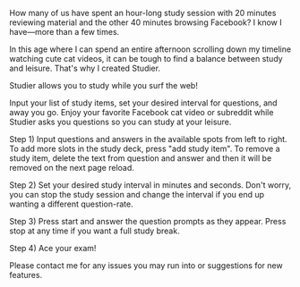 How many of us have spent an hour-long study session with 20 minutes reviewing material and the other 40 minutes browsing Facebook? I know I have—more than a few times. 

In this age where I can spend an entire afternoon scrolling down my timeline watching cute cat videos, it can be tough to find a balance between study and leisure. That's why I created Studier.

Studier allows you to study while you surf the web!

Input your list of study items, set your desired interval for questions, and away you go. Enjoy your favorite Facebook cat video or subreddit while Studier asks you questions so you can study at your leisure.

Step 1) Input questions and answers in the available spots from left to right. To add more slots in the study deck, press "add study item". To remove a study item, delete the text from question and answer and then it will be removed on the next page reload.

Step 2) Set your desired study interval in minutes and seconds. Don't worry, you can stop the study session and change the interval if you end up wanting a different question-rate.

Step 3) Press start and answer the question prompts as they appear. Press stop at any time if you want a full study break.

Step 4) Ace your exam!

Please contact me for any issues you may run into or suggestions for new features.


